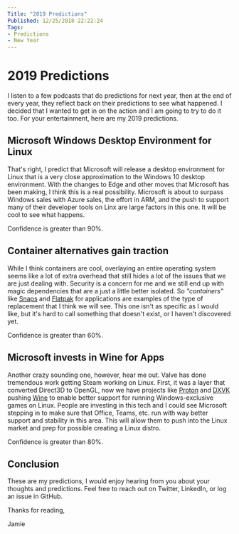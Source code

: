 ```yaml
---
Title: "2019 Predictions"
Published: 12/25/2018 22:22:24
Tags:
- Predictions
- New Year 
---
```

# 2019 Predictions

I listen to a few podcasts that do predictions for next year, then at the end of every year, they reflect back on their predictions to see what happened. I decided that I wanted to get in on the action and I am going to try to do it too.  For your entertainment, here are my 2019 predictions.

## Microsoft Windows Desktop Environment for Linux

That's right, I predict that Microsoft will release a desktop environment for Linux that is a very close approximation to the Windows 10 desktop environment. With the changes to Edge and other moves that Microsoft has been making, I think this is a real possibility. Microsoft is about to surpass Windows sales with Azure sales, the effort in ARM, and the push to support many of their developer tools on Linx are large factors in this one. It will be cool to see what happens.

Confidence is greater than 90%.

## Container alternatives gain traction

While I think containers are cool, overlaying an entire operating system seems like a lot of extra overhead that still hides a lot of the issues that we are just dealing with. Security is a concern for me and we still end up with magic dependencies that are a just a little better isolated. So *"containers"* like [Snaps](https://snapcraft.io/) and [Flatpak](https://flatpak.org/) for applications are examples of the type of replacement that I think we will see. This one isn't as specific as I would like, but it's hard to call something that doesn't exist, or I haven't discovered yet.

Confidence is greater than 60%.

## Microsoft invests in Wine for Apps

Another crazy sounding one, however, hear me out. Valve has done tremendous work getting Steam working on Linux. First, it was a layer that converted Direct3D to OpenGL, now we have projects like [Proton](https://github.com/ValveSoftware/Proton) and [DXVK](https://github.com/doitsujin/dxvk) pushing [Wine](https://www.winehq.org/) to enable better support for running Windows-exclusive games on Linux. People are investing in this tech and I could see Microsoft stepping in to make sure that Office, Teams, etc. run with way better support and stability in this area. This will allow them to push into the Linux market and prep for possible creating a Linux distro.

Confidence is greater than 80%.

## Conclusion

These are my predictions, I would enjoy hearing from you about your thoughts and predictions. Feel free to reach out on Twitter, LinkedIn, or log an issue in GitHub.

Thanks for reading,

Jamie